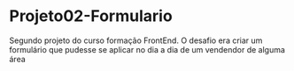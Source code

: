 # Projeto02-Formulario
 Segundo projeto do curso formação FrontEnd.  O desafio era criar um formulário que pudesse se aplicar no dia a dia de um vendendor de alguma área
